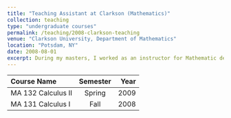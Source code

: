 ```yaml
---
title: "Teaching Assistant at Clarkson (Mathematics)"
collection: teaching
type: "undergraduate courses"
permalink: /teaching/2008-clarkson-teaching
venue: "Clarkson University, Department of Mathematics"
location: "Potsdam, NY"
date: 2008-08-01
excerpt: During my masters, I worked as an instructor for Mathematic department. 
---
```



| Course Name | Semester | Year |
| :------ | :---: | ----: |
| MA 132 Calculus II  | Spring | 2009    |
| MA 131 Calculus I   | Fall  | 2008    |



